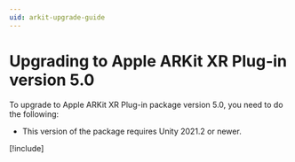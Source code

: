 ```yaml
---
uid: arkit-upgrade-guide
---
```

# Upgrading to Apple ARKit XR Plug-in version 5.0

To upgrade to Apple ARKit XR Plug-in package version 5.0, you need to do the following:

- This version of the package requires Unity 2021.2 or newer.

[!include[](snippets/apple-arkit-trademark.md)]
